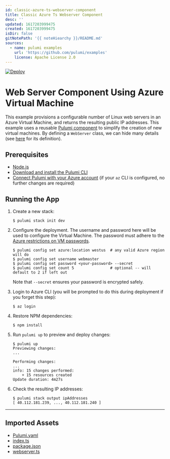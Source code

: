 ```yaml
---
id: classic-azure-ts-webserver-component
title: Classic Azure Ts Webserver Component
desc: ''
updated: 1617203999475
created: 1617203999475
isDir: false
gitNotePath: '{{ noteHiearchy }}/README.md'
sources:
  - name: pulumi examples
    url: 'https://github.com/pulumi/examples'
    license: Apache License 2.0
---
```

[![Deploy](https://get.pulumi.com/new/button.svg)](https://app.pulumi.com/new)

# Web Server Component Using Azure Virtual Machine

This example provisions a configurable number of Linux web servers in an Azure Virtual Machine, and returns the
resulting public IP addresses. This example uses a reusable [Pulumi component](https://www.pulumi.com/docs/intro/concepts/resources/#components) to simplify the creation of new virtual machines. By
defining a `WebServer` class, we can hide many details (see [here](./webserver.ts) for its definition).

## Prerequisites

- [Node.js](https://nodejs.org/en/download/)
- [Download and install the Pulumi CLI](https://www.pulumi.com/docs/get-started/install/)
- [Connect Pulumi with your Azure account](https://www.pulumi.com/docs/intro/cloud-providers/azure/setup/) (if your `az` CLI is configured, no further changes are required)

## Running the App

1. Create a new stack:

   ```
   $ pulumi stack init dev
   ```

2. Configure the deployment. The username and password here will be used to configure the Virtual Machine. The
   password must adhere to the [Azure restrictions on VM passwords](https://docs.microsoft.com/en-us/azure/virtual-machines/windows/faq#what-are-the-password-requirements-when-creating-a-vm).

   ```
   $ pulumi config set azure:location westus  # any valid Azure region will do
   $ pulumi config set username webmaster
   $ pulumi config set password <your-password> --secret
   $ pulumi config set count 5                # optional -- will default to 2 if left out
   ```

   Note that `--secret` ensures your password is encrypted safely.

3. Login to Azure CLI (you will be prompted to do this during deployment if you forget this step):

   ```
   $ az login
   ```

4. Restore NPM dependencies:

   ```
   $ npm install
   ```

5. Run `pulumi up` to preview and deploy changes:

   ```
   $ pulumi up
   Previewing changes:
   ...

   Performing changes:
   ...
   info: 15 changes performed:
       + 15 resources created
   Update duration: 4m27s
   ```

6. Check the resulting IP addresses:

   ```
   $ pulumi stack output ipAddresses
   [ 40.112.181.239, ..., 40.112.181.240 ]
   ```

* * *

## Imported Assets

- [Pulumi.yaml](/assets/pulumi.yaml)
- [index.ts](/assets/index.ts)
- [package.json](/assets/package.json)
- [webserver.ts](/assets/webserver.ts)

